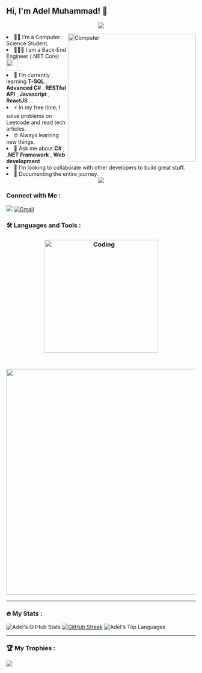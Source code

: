 <h2> Hi, I'm Adel Muhammad! 👋</h2>

<!-- Typing SVG by DenverCoder1 - https://github.com/DenverCoder1/readme-typing-svg -->
<p align="center">
  <a href="https://github.com/DenverCoder1/readme-typing-svg"><img src="https://readme-typing-svg.herokuapp.com/?lines=Software%20Engineer;Back-End%20Developer👨🏻‍💻;Always%20learning%20new%20things&font=Fira%20Code&center=true&width=440&height=45&color=2F81F7&vCenter=true&size=22"></a>
</p> 
<img src="https://github.com/lambiengcode/lambiengcode/blob/main/gif/dash.gif?raw=true" width="340px" align="right" alt="Computer">
<p
  
- 👨‍🎓 I’m a Computer Science Student.
- 👨🏻‍💻 I am a Back-End Engineer (.NET Core) <img src="https://media.giphy.com/media/WUlplcMpOCEmTGBtBW/giphy.gif" width="30"> .
- 🌱 I’m currently learning   **T-SQL** , **Advanced C#** , **RESTful API** ,  **Javascript** , **ReactJS** ...
- :zap: In my free time, I solve problems on Leetcode and read tech articles.
- 🤓 Always learning new things.
- 💬 Ask me about **C#** , **.NET Framework** , **Web development**
- 🤝 I’m looking to collaborate with other developers to build great stuff.
- 📄 Documenting the entire journey.

<div align="center">
    <img src="https://user-images.githubusercontent.com/73097560/115834477-dbab4500-a447-11eb-908a-139a6edaec5c.gif" />
</div>

### Connect with Me :
<a href="https://www.linkedin.com/in/adel-mohamed23" target="_blank"><img src="https://img.shields.io/badge/-Adel%20Muhammad-0077B5?style=for-the-badge&logo=Linkedin&logoColor=white"/></a>
[![Gmail](https://img.shields.io/badge/Gmail-D14836?style=for-the-badge&logo=gmail&logoColor=white&link=mailto:eslamshaban060@gmail.com)](mailto:adelmuhammad.r@gmail.com)


### :hammer_and_wrench: Languages and Tools :
<h3 align="center">
  
<img align="center" alt="Coding" width="300" src="https://user-images.githubusercontent.com/77529535/104816402-097a5f80-5843-11eb-9d83-deadb3bb212c.gif?raw=true" >

</h3>


<h3 align="center">
  <br>
<div align="center">
 <img width="600px"src="https://skillicons.dev/icons?i=html,css,js,react,cpp,cs,dotnet,git,vscode,visualstudio&perline=12"  />
</div>

---

### :fire: My Stats :
![Adel's GitHub Stats](https://github-readme-stats.vercel.app/api?username=AdelMuhammad-23&show_icons=true&theme=algolia)
[![GitHub Streak](https://github-readme-streak-stats.herokuapp.com?user=AdelMuhammad-23&theme=algolia&border_radius=4.6)](https://git.io/streak-stats)
![Adel's Top Languages](https://github-readme-stats.vercel.app/api/top-langs/?username=AdelMuhammad-23&layout=compact&theme=algolia)



---

### 🏆 My Trophies :
![](https://github-profile-trophy.vercel.app/?username=AdelMuhammad-23&theme=algolia&no-frame=false&no-bg=true&margin-w=4&column=-1)
